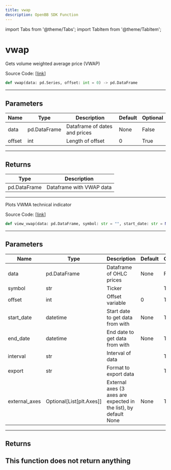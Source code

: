 ```yaml
---
title: vwap
description: OpenBB SDK Function
---
```


import Tabs from '@theme/Tabs';
import TabItem from '@theme/TabItem';

# vwap

<Tabs>
<TabItem value="model" label="Model" default>

Gets volume weighted average price (VWAP)

Source Code: [[link](https://github.com/OpenBB-finance/OpenBBTerminal/tree/main/openbb_terminal/common/technical_analysis/overlap_model.py#L139)]
```python
def vwap(data: pd.Series, offset: int = 0) -> pd.DataFrame
```
---
## Parameters
| Name | Type | Description | Default | Optional |
| ---- | ---- | ----------- | ------- | -------- |
| data | pd.DataFrame | Dataframe of dates and prices | None | False |
| offset | int | Length of offset | 0 | True |

---
## Returns
| Type | Description |
| ---- | ----------- |
| pd.DataFrame | Dataframe with VWAP data |
---


</TabItem>
<TabItem value="view" label="View">

Plots VWMA technical indicator

Source Code: [[link](https://github.com/OpenBB-finance/OpenBBTerminal/tree/main/openbb_terminal/common/technical_analysis/overlap_view.py#L121)]
```python
def view_vwap(data: pd.DataFrame, symbol: str = "", start_date: str = None, end_date: str = None, offset: int = 0, interval: str = "", export: str = "", external_axes: Optional[List[matplotlib.axes._axes.Axes]] = None) -> None
```
---
## Parameters
| Name | Type | Description | Default | Optional |
| ---- | ---- | ----------- | ------- | -------- |
| data | pd.DataFrame | Dataframe of OHLC prices | None | False |
| symbol | str | Ticker |  | True |
| offset | int | Offset variable | 0 | True |
| start_date | datetime | Start date to get data from with | None | True |
| end_date | datetime | End date to get data from with | None | True |
| interval | str | Interval of data |  | True |
| export | str | Format to export data |  | True |
| external_axes | Optional[List[plt.Axes]] | External axes (3 axes are expected in the list), by default None | None | True |

---
## Returns
This function does not return anything
---


</TabItem>
</Tabs>